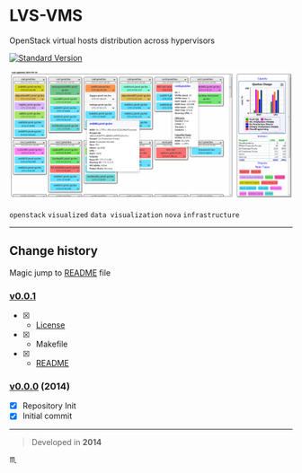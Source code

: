 # LVS-VMS #

OpenStack virtual hosts distribution across hypervisors

[![Standard Version](https://img.shields.io/badge/release-standard%20version-brightgreen.svg?style=plastic)](https://github.com/conventional-changelog/standard-version)

![OpenStack Diagram](assets/img/openstack-virtual-hosts-diagram.png)

`openstack` `visualized` `data visualization` `nova` `infrastructure`

---

## Change history ##

Magic jump to [README] file

### [v0.0.1](https://github.com/tbaltrushaitis/lvs-vms/releases/tag/v0.0.1) ###
 - [x] + [License]
 - [x] + Makefile
 - [x] + [README]

### [v0.0.0](#) (2014) ###
- [x] Repository Init
- [x] Initial commit

---

> Developed in **2014**

:scorpius:

[README]: README.md
[License]: LICENSE.md
